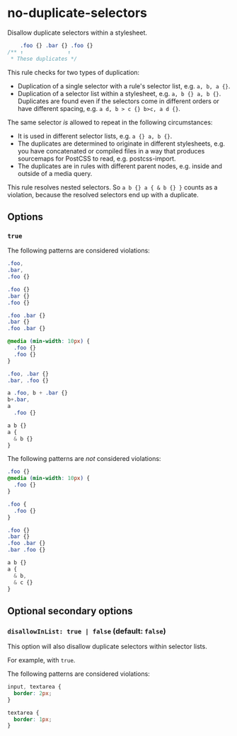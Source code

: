 # no-duplicate-selectors

Disallow duplicate selectors within a stylesheet.

<!-- prettier-ignore -->
```css
    .foo {} .bar {} .foo {}
/** ↑              ↑
 * These duplicates */
```

This rule checks for two types of duplication:

- Duplication of a single selector with a rule's selector list, e.g. `a, b, a {}`.
- Duplication of a selector list within a stylesheet, e.g. `a, b {} a, b {}`. Duplicates are found even if the selectors come in different orders or have different spacing, e.g. `a d, b > c {} b>c, a d {}`.

The same selector _is_ allowed to repeat in the following circumstances:

- It is used in different selector lists, e.g. `a {} a, b {}`.
- The duplicates are determined to originate in different stylesheets, e.g. you have concatenated or compiled files in a way that produces sourcemaps for PostCSS to read, e.g. postcss-import.
- The duplicates are in rules with different parent nodes, e.g. inside and outside of a media query.

This rule resolves nested selectors. So `a b {} a { & b {} }` counts as a violation, because the resolved selectors end up with a duplicate.

## Options

### `true`

The following patterns are considered violations:

<!-- prettier-ignore -->
```css
.foo,
.bar,
.foo {}
```

<!-- prettier-ignore -->
```css
.foo {}
.bar {}
.foo {}
```

<!-- prettier-ignore -->
```css
.foo .bar {}
.bar {}
.foo .bar {}
```

<!-- prettier-ignore -->
```css
@media (min-width: 10px) {
  .foo {}
  .foo {}
}
```

<!-- prettier-ignore -->
```css
.foo, .bar {}
.bar, .foo {}
```

<!-- prettier-ignore -->
```css
a .foo, b + .bar {}
b+.bar,
a
  .foo {}
```

<!-- prettier-ignore -->
```css
a b {}
a {
  & b {}
}
```

The following patterns are _not_ considered violations:

<!-- prettier-ignore -->
```css
.foo {}
@media (min-width: 10px) {
  .foo {}
}
```

<!-- prettier-ignore -->
```css
.foo {
  .foo {}
}
```

<!-- prettier-ignore -->
```css
.foo {}
.bar {}
.foo .bar {}
.bar .foo {}
```

<!-- prettier-ignore -->
```css
a b {}
a {
  & b,
  & c {}
}
```

## Optional secondary options

### `disallowInList: true | false` (default: `false`)

This option will also disallow duplicate selectors within selector lists.

For example, with `true`.

The following patterns are considered violations:

<!-- prettier-ignore -->
```css
input, textarea {
  border: 2px;
}

textarea {
  border: 1px;
}

```
